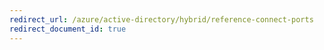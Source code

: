 ```yaml
---
redirect_url: /azure/active-directory/hybrid/reference-connect-ports
redirect_document_id: true
---
```

